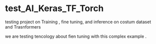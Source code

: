 # test_AI_Keras_TF_Torch
testing  project  on  Training  ,  fine  tuning,  and inference  on costum dataset  and Trasnformers

we are testing  tencology  about   fien tuning  with  this  complex  example . 

